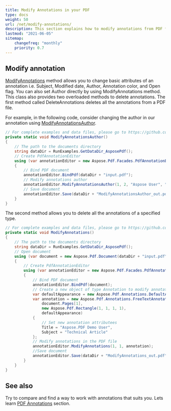 ```yaml
---
title: Modify Annotations in your PDF 
type: docs
weight: 50
url: /net/modify-annotations/
description: This section explains how to modify annotations from PDF file to XFDF with Aspose.PDF Facades.
lastmod: "2021-06-05"
sitemap:
    changefreq: "monthly"
    priority: 0.7
---
```

<script type="application/ld+json">
{
    "@context": "https://schema.org",
    "@type": "TechArticle",
    "headline": "Modify Annotations in your PDF",
    "alternativeHeadline": "Enhance Your PDF Annotations with New Modifications",
    "abstract": "The Modify Annotations feature allows users to easily edit key attributes of annotations in PDF files using Aspose.PDF Facades. This functionality includes changing the subject, author, color, and more, along with options to delete annotations by type, streamlining the PDF annotation management process. Optimize your PDF workflow by leveraging these powerful annotation modification capabilities",
    "author": {
        "@type": "Person",
        "name": "Anastasiia Holub",
        "givenName": "Anastasiia",
        "familyName": "Holub",
        "url": "https://www.linkedin.com/in/anastasiia-holub-750430225/"
    },
    "genre": "pdf document generation",
    "wordcount": "290",
    "proficiencyLevel": "Beginner",
    "publisher": {
        "@type": "Organization",
        "name": "Aspose.PDF for .NET",
        "url": "https://products.aspose.com/pdf",
        "logo": "https://www.aspose.cloud/templates/aspose/img/products/pdf/aspose_pdf-for-net.svg",
        "alternateName": "Aspose",
        "sameAs": [
            "https://facebook.com/aspose.pdf/",
            "https://twitter.com/asposepdf",
            "https://www.youtube.com/channel/UCmV9sEg_QWYPi6BJJs7ELOg/featured",
            "https://www.linkedin.com/company/aspose",
            "https://stackoverflow.com/questions/tagged/aspose",
            "https://aspose.quora.com/",
            "https://aspose.github.io/"
        ],
        "contactPoint": [
            {
                "@type": "ContactPoint",
                "telephone": "+1 903 306 1676",
                "contactType": "sales",
                "areaServed": "US",
                "availableLanguage": "en"
            },
            {
                "@type": "ContactPoint",
                "telephone": "+44 141 628 8900",
                "contactType": "sales",
                "areaServed": "GB",
                "availableLanguage": "en"
            },
            {
                "@type": "ContactPoint",
                "telephone": "+61 2 8006 6987",
                "contactType": "sales",
                "areaServed": "AU",
                "availableLanguage": "en"
            }
        ]
    },
    "url": "/net/modify-annotations/",
    "mainEntityOfPage": {
        "@type": "WebPage",
        "@id": "/net/modify-annotations/"
    },
    "dateModified": "2024-11-25",
    "description": "Aspose.PDF can perform not only simple and easy tasks but also cope with more complex goals. Check the next section for advanced users and developers."
}
</script>

## Modify annotation

[ModifyAnnotations](https://reference.aspose.com/pdf/net/aspose.pdf.facades/pdfannotationeditor/methods/modifyannotations) method allows you to change basic attributes of an annotation i.e. Subject, Modified date, Author, Annotation color, and Open flag. You can also set Author directly by using ModifyAnnotations method. This class also provides two overloaded methods to delete annotations. The first method called DeleteAnnotations deletes all the annotations from a PDF file.  

For example, in the following code, consider changing the author in our annotation using [ModifyAnnotationsAuthor](https://reference.aspose.com/pdf/net/aspose.pdf.facades/pdfannotationeditor/methods/modifyannotationsauthor).

```csharp
// For complete examples and data files, please go to https://github.com/aspose-pdf/Aspose.PDF-for-.NET
private static void ModifyAnnotationsAuthor()
{
    // The path to the documents directory
    string dataDir = RunExamples.GetDataDir_AsposePdf();
    // Create PdfAnnotationEditor
    using (var annotationEditor = new Aspose.Pdf.Facades.PdfAnnotationEditor())
    {
        // Bind PDF document
        annotationEditor.BindPdf(dataDir + "input.pdf");
        // Modify annotations author
        annotationEditor.ModifyAnnotationsAuthor(1, 2, "Aspose User", "Aspose.PDF user");
        // Save document
        annotationEditor.Save(dataDir + "ModifyAnnotationsAuthor_out.pdf");
    }
}
```

The second method allows you to delete all the annotations of a specified type.

```csharp
// For complete examples and data files, please go to https://github.com/aspose-pdf/Aspose.PDF-for-.NET
private static void ModifyAnnotations()
{
    // The path to the documents directory
    string dataDir = RunExamples.GetDataDir_AsposePdf();
    // Open document
    using (var document = new Aspose.Pdf.Document(dataDir + "input.pdf"))
    {
        // Create PdfAnnotationEditor
        using (var annotationEditor = new Aspose.Pdf.Facades.PdfAnnotationEditor())
        {
            // Bind PDF document
            annotationEditor.BindPdf(document);
            // Create a new object of type Annotation to modify annotation attributes
            var defaultAppearance = new Aspose.Pdf.Annotations.DefaultAppearance();
            var annotation = new Aspose.Pdf.Annotations.FreeTextAnnotation(
                document.Pages[1],
                new Aspose.Pdf.Rectangle(1, 1, 1, 1),
                defaultAppearance)
            {
                // Set new annotation attributees
                Title = "Aspose.PDF Demo User",
                Subject = "Technical Article"
            };
            // Modify annotations in the PDF file
            annotationEditor.ModifyAnnotations(1, 1, annotation);
            //Save document
            annotationEditor.Save(dataDir + "ModifyAnnotations_out.pdf");
        }
    }
}
```

## See also

Try to compare and find a way to work with annotations that suits you. Lets learn [PDF Annotations](/pdf/net/annotations/) section.